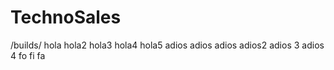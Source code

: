 # TechnoSales
/builds/
hola
hola2
hola3
hola4
hola5
adios 
adios
adios
adios2 
adios 3 
adios 4
fo
fi 
fa
